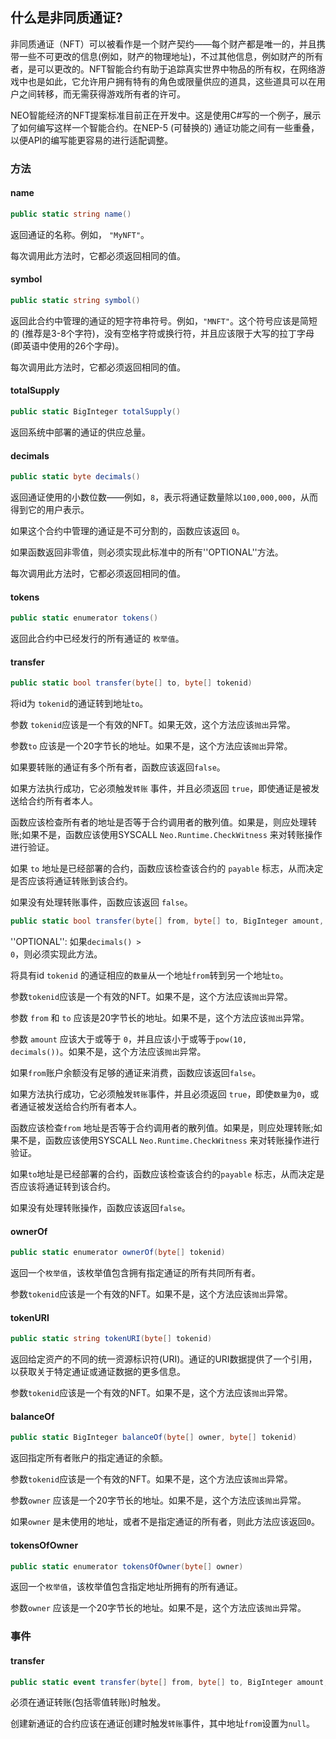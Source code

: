 

## 什么是非同质通证?

非同质通证（NFT）可以被看作是一个财产契约——每个财产都是唯一的，并且携带一些不可更改的信息(例如，财产的物理地址)，不过其他信息，例如财产的所有者，是可以更改的。NFT智能合约有助于追踪真实世界中物品的所有权，在网络游戏中也是如此，它允许用户拥有特有的角色或限量供应的道具，这些道具可以在用户之间转移，而无需获得游戏所有者的许可。

NEO智能经济的NFT提案标准目前正在开发中。这是使用C#写的一个例子，展示了如何编写这样一个智能合约。在NEP-5 (可替换的) 通证功能之间有一些重叠，以便API的编写能更容易的进行适配调整。


### 方法

#### name

```csharp
public static string name()
```

返回通证的名称。例如， <code>"MyNFT"</code>。

每次调用此方法时，它都必须返回相同的值。

#### symbol

```csharp
public static string symbol()
```

返回此合约中管理的通证的短字符串符号。例如，<code>"MNFT"</code>。这个符号应该是简短的 (推荐是3-8个字符)，没有空格字符或换行符，并且应该限于大写的拉丁字母(即英语中使用的26个字母)。

每次调用此方法时，它都必须返回相同的值。 

#### totalSupply

```csharp
public static BigInteger totalSupply()
```

返回系统中部署的通证的供应总量。

#### decimals

```csharp
public static byte decimals()
```

返回通证使用的小数位数——例如，<code>8</code>，表示将通证数量除以<code>100,000,000</code>，从而得到它的用户表示。

如果这个合约中管理的通证是不可分割的，函数应该返回 <code>0</code>。

如果函数返回非零值，则必须实现此标准中的所有''OPTIONAL''方法。

每次调用此方法时，它都必须返回相同的值。

#### tokens

```csharp
public static enumerator tokens()
```

返回此合约中已经发行的所有通证的 <code>枚举值</code>。

#### transfer

```csharp
public static bool transfer(byte[] to, byte[] tokenid)
```

将id为 <code>tokenid</code>的通证转到地址<code>to</code>。

参数 <code>tokenid</code>应该是一个有效的NFT。如果无效，这个方法应该<code>抛出</code>异常。

参数<code>to</code> 应该是一个20字节长的地址。如果不是，这个方法应该<code>抛出</code>异常。

如果要转账的通证有多个所有者，函数应该返回<code>false</code>。

如果方法执行成功，它必须触发<code>转账</code> 事件，并且必须返回 <code>true</code>，即使通证是被发送给合约所有者本人。

函数应该检查所有者的地址是否等于合约调用者的散列值。如果是，则应处理转账;如果不是，函数应该使用SYSCALL <code>Neo.Runtime.CheckWitness</code> 来对转账操作进行验证。

如果 <code>to</code> 地址是已经部署的合约，函数应该检查该合约的 <code>payable</code> 标志，从而决定是否应该将通证转账到该合约。

如果没有处理转账事件，函数应该返回 <code>false</code>。 

```csharp
public static bool transfer(byte[] from, byte[] to, BigInteger amount, byte[] tokenid)
```

''OPTIONAL'': 如果<code>decimals() > 0</code>，则必须实现此方法。

将具有id <code>tokenid</code> 的通证相应的<code>数量</code>从一个地址<code>from</code>转到另一个地址<code>to</code>。

参数<code>tokenid</code>应该是一个有效的NFT。如果不是，这个方法应该<code>抛出</code>异常。

参数 <code>from</code> 和 <code>to</code> 应该是20字节长的地址。如果不是，这个方法应该<code>抛出</code>异常。

参数 <code>amount</code> 应该大于或等于 <code>0</code>，并且应该小于或等于<code>pow(10, decimals())</code>。如果不是，这个方法应该<code>抛出</code>异常。

如果<code>from</code>账户余额没有足够的通证来消费，函数应该返回<code>false</code>。

如果方法执行成功，它必须触发<code>转账</code>事件，并且必须返回 <code>true</code>，即使<code>数量</code>为<code>0</code>，或者通证被发送给合约所有者本人。

函数应该检查<code>from</code> 地址是否等于合约调用者的散列值。如果是，则应处理转账;如果不是，函数应该使用SYSCALL  <code>Neo.Runtime.CheckWitness</code> 来对转账操作进行验证。

如果<code>to</code>地址是已经部署的合约，函数应该检查该合约的<code>payable</code> 标志，从而决定是否应该将通证转到该合约。

如果没有处理转账操作，函数应该返回<code>false</code>。

#### ownerOf

```csharp
public static enumerator ownerOf(byte[] tokenid)
```

返回一个<code>枚举值</code>，该枚举值包含拥有指定通证的所有共同所有者。

参数<code>tokenid</code>应该是一个有效的NFT。如果不是，这个方法应该<code>抛出</code>异常。

#### tokenURI

```csharp
public static string tokenURI(byte[] tokenid)
```

返回给定资产的不同的统一资源标识符(URI)。通证的URI数据提供了一个引用，以获取关于特定通证或通证数据的更多信息。

参数<code>tokenid</code>应该是一个有效的NFT。如果不是，这个方法应该<code>抛出</code>异常。

#### balanceOf

```csharp
public static BigInteger balanceOf(byte[] owner, byte[] tokenid)
```

返回指定所有者账户的指定通证的余额。

参数<code>tokenid</code>应该是一个有效的NFT。如果不是，这个方法应该<code>抛出</code>异常。

参数<code>owner</code> 应该是一个20字节长的地址。如果不是，这个方法应该<code>抛出</code>异常。

如果<code>owner</code> 是未使用的地址，或者不是指定通证的所有者，则此方法应该返回<code>0</code>。

#### tokensOfOwner

```csharp
public static enumerator tokensOfOwner(byte[] owner)
```
返回一个<code>枚举值</code>，该枚举值包含指定地址所拥有的所有通证。

参数<code>owner</code> 应该是一个20字节长的地址。如果不是，这个方法应该<code>抛出</code>异常。

### 事件


#### transfer

```csharp
public static event transfer(byte[] from, byte[] to, BigInteger amount, byte[] tokenid)
```

必须在通证转账(包括零值转账)时触发。

创建新通证的合约应该在通证创建时触发<code>转账</code>事件，其中地址<code>from</code>设置为<code>null</code>。